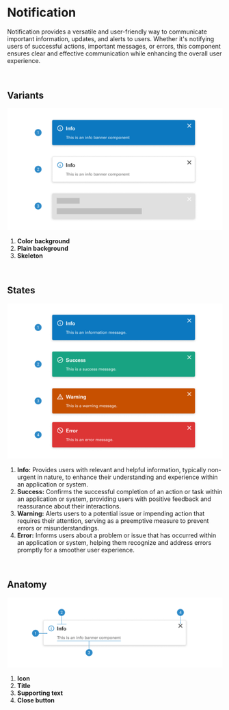 # Notification

Notification provides a versatile and user-friendly way to communicate important information, updates, and alerts to users. Whether it's notifying users of successful actions, important messages, or errors, this component ensures clear and effective communication while enhancing the overall user experience.

<br>

## Variants

<img src="../../assets/images/components/notification-variants.jpg" alt="notification-variants" width="752"/>

1. <b>Color background</b>
2. <b>Plain background</b>
3. <b>Skeleton</b>

<br>

## States

<img src="../../assets/images/components/notification-states.jpg" alt="notification-states" width="752"/>

1. <b>Info:</b> Provides users with relevant and helpful information, typically non-urgent in nature, to enhance their understanding and experience within an application or system.
2. <b>Success:</b> Confirms the successful completion of an action or task within an application or system, providing users with positive feedback and reassurance about their interactions.
3. <b>Warning:</b> Alerts users to a potential issue or impending action that requires their attention, serving as a preemptive measure to prevent errors or misunderstandings.
4. <b>Error:</b> Informs users about a problem or issue that has occurred within an application or system, helping them recognize and address errors promptly for a smoother user experience.

<br>

## Anatomy

<img src="../../assets/images/components/notification-anatomy.jpg" alt="notification-anatomy" width="752"/>

1. <b>Icon</b>
2. <b>Title</b>
3. <b>Supporting text</b>
4. <b>Close button</b>
